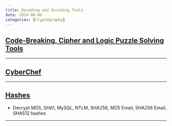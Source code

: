 ```yaml
---
title: Decoding and Encoding Tools
date: 2024-08-06
categories: [Cryptography]
---
```


## [Code-Breaking, Cipher and Logic Puzzle Solving Tools](https://www.boxentriq.com/)

---

## [CyberChef](https://gchq.github.io/CyberChef/)

---

## [Hashes](https://hashes.com/en/decrypt/hash)

* Decrypt MD5, SHA1, MySQL, NTLM, SHA256, MD5 Email, SHA256 Email, SHA512 hashes

---
